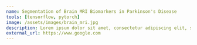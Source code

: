```yaml
---
name: Segmentation of Brain MRI Biomarkers in Parkinson's Disease
tools: [tensorflow, pytorch]
image: /assets/images/brain_mri.jpg
description: Lorem ipsum dolor sit amet, consectetur adipiscing elit, sed do eiusmod tempor incididunt ut labore et dolore magna aliqua.
external_url: https://www.google.com
---
```

